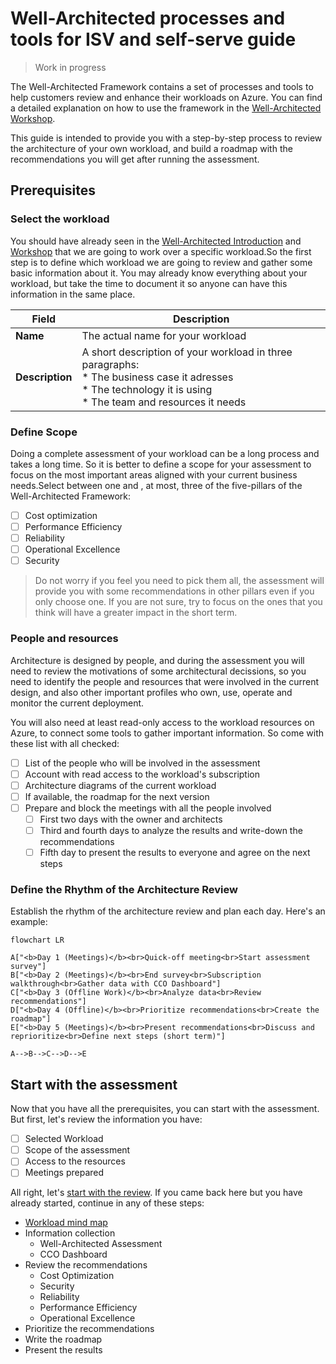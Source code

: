 # Well-Architected processes and tools for ISV and self-serve guide

> Work in progress

The Well-Architected Framework contains a set of processes and tools to help customers review and enhance their workloads on Azure. You can find a detailed explanation on how to use the framework in the [Well-Architected Workshop][waf-workshop].

This guide is intended to provide you with a step-by-step process to review the architecture of your own workload, and build a roadmap with the recommendations you will get after running the assessment.

## Prerequisites

### Select the workload

You should have already seen in the [Well-Architected Introduction][waf-introduction] and [Workshop][waf-workshop] that we are going to work over a specific workload.So the first step is to define which workload we are going to review and gather some basic information about it. You may already know everything about your workload, but take the time to document it so anyone can have this information in the same place.

| **Field** | **Description** |
| --- | --- |
| **Name** | The actual name for your workload|
| **Description** | A short description of your workload in three paragraphs:<br>* The business case it adresses<br>* The technology it is using<br>* The team and resources it needs |

### Define Scope

Doing a complete assessment of your workload can be a long process and takes a long time. So it is better to define a scope for your assessment to focus on the most important areas aligned with your current business needs.Select between one and , at most, three of the five-pillars of the Well-Architected Framework:

- [ ] Cost optimization
- [ ] Performance Efficiency
- [ ] Reliability
- [ ] Operational Excellence
- [ ] Security

> Do not worry if you feel you need to pick them all, the assessment will provide you with some recommendations in other pillars even if you only choose one. If you are not sure, try to focus on the ones that you think will have a greater impact in the short term.

### People and resources

Architecture is designed by people, and during the assessment you will need to review the motivations of some architectural decissions, so you need to identify the people and resources that were involved in the current design, and also other important profiles who own, use, operate and monitor the current deployment. 

You will also need at least read-only access to the workload resources on Azure, to connect some tools to gather important information. So come with these list with all checked:

- [ ] List of the people who will be involved in the assessment
- [ ] Account with read access to the workload's subscription
- [ ] Architecture diagrams of the current workload
- [ ] If available, the roadmap for the next version
- [ ] Prepare and block the meetings with all the people involved
    - [ ] First two days with the owner and architects
    - [ ] Third and fourth days to analyze the results and write-down the recommendations
    - [ ] Fifth day to present the results to everyone and agree on the next steps

### Define the Rhythm of the Architecture Review

Establish the rhythm of the architecture review and plan each day. Here's an example:

```mermaid
flowchart LR

A["<b>Day 1 (Meetings)</b><br>Quick-off meeting<br>Start assessment survey"] 
B["<b>Day 2 (Meetings)</b><br>End survey<br>Subscription walkthrough<br>Gather data with CCO Dashboard"]
C["<b>Day 3 (Offline Work)</b><br>Analyze data<br>Review recommendations"]
D["<b>Day 4 (Offline)</b><br>Prioritize recommendations<br>Create the roadmap"]
E["<b>Day 5 (Meetings)</b><br>Present recommendations<br>Discuss and reprioritize<br>Define next steps (short term)"]

A-->B-->C-->D-->E
```

## Start with the assessment

Now that you have all the prerequisites, you can start with the assessment. But first, let's review the information you have:

- [ ] Selected Workload
- [ ] Scope of the assessment
- [ ] Access to the resources
- [ ] Meetings prepared

All right, let's [start with the review][start]. If you came back here but you have already started, continue in any of these steps:

* [Workload mind map][start]
* Information collection
    * Well-Architected Assessment
    * CCO Dashboard
* Review the recommendations
    * Cost Optimization
    * Security
    * Reliability
    * Performance Efficiency
    * Operational Excellence
* Prioritize the recommendations
* Write the roadmap
* Present the results


[start]: ./steps/01.Workload.md

[waf-introduction]: ../0.%20Well-Architected%20Introduction
[waf-workshop]: ../1.%20Well-Architected%20Workshop
